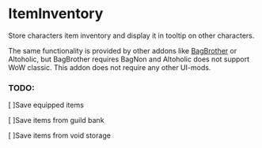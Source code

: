 # ItemInventory
Store characters item inventory and display it in tooltip on other characters.

The same functionality is provided by other addons like [BagBrother](https://github.com/Jaliborc/BagBrother) or Altoholic, but BagBrother requires BagNon and Altoholic does not support WoW classic.
This addon does not require any other UI-mods.

### TODO:
[ ]Save equipped items

[ ]Save items from guild bank

[ ]Save items from void storage